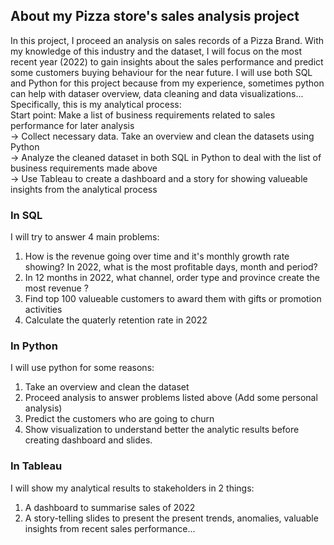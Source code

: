 ## About my Pizza store's sales analysis project
In this project, I proceed an analysis on sales records of a Pizza Brand. With my knowledge of this industry and the dataset, I will focus on the most recent year (2022) to gain insights about the sales performance and predict some customers buying behaviour for the near future. I will use both SQL and Python for this project because from my experience, sometimes python can help with dataser overview, data cleaning and data visualizations... 
Specifically, this is my analytical process:\
Start point: Make a list of business requirements related to sales performance for later analysis\
-> Collect necessary data. Take an overview and clean the datasets using Python\
-> Analyze the cleaned dataset in both SQL in Python to deal with the list of business requirements made above\
-> Use Tableau to create a dashboard and a story for showing valueable insights from the analytical process

### In SQL
I will try to answer 4 main problems: 
  1. How is the revenue going over time and it's monthly growth rate showing? In 2022, what is the most profitable days, month and period?
  2. In 12 months in 2022, what channel, order type and province create the most revenue ?
  3. Find top 100 valueable customers to award them with gifts or promotion activities
  4. Calculate the quaterly retention rate in 2022
### In Python
I will use python for some reasons:
  1. Take an overview and clean the dataset
  2. Proceed analysis to answer problems listed above (Add some personal analysis)
  3. Predict the customers who are going to churn
  4. Show visualization to understand better the analytic results before creating dashboard and slides.
### In Tableau
I will show my analytical results to stakeholders in 2 things:
  1. A dashboard to summarise sales of 2022
  2. A story-telling slides to present the present trends, anomalies, valuable insights from recent sales performance... 
